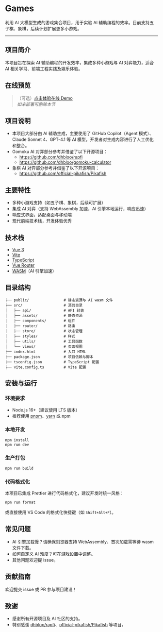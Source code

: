 # Games

利用 AI 大模型生成的游戏集合项目，用于实验 AI 辅助编程的效率。目前支持五子棋、象棋，后续计划扩展更多小游戏。

---

## 项目简介

本项目旨在探索 AI 辅助编程的开发效率，集成多种小游戏与 AI 对弈能力，适合 AI 相关学习、前端工程实践及娱乐体验。

## 在线预览

> （可选）[点击体验在线 Demo](https://games.shab.fun)  
> *如未部署可删除本节*

## 项目说明

- 本项目大部分由 AI 辅助生成，主要使用了 GitHub Copilot（Agent 模式）、Claude Sonnet 4、GPT-4.1 等 AI 模型，开发者对生成内容进行了人工优化和整合。
- Gomoku AI 对弈部分参考并借鉴了以下开源项目：
  - https://github.com/dhbloo/rapfi
  - https://github.com/dhbloo/gomoku-calculator
- 象棋 AI 对弈部分参考并借鉴了以下开源项目：
  - https://github.com/official-pikafish/Pikafish

## 主要特性

- 多种小游戏支持（如五子棋、象棋，后续可扩展）
- 集成 AI 对弈（支持 WebAssembly 加速，AI 引擎本地运行，响应迅速）
- 响应式界面，适配桌面与移动端
- 现代前端技术栈，开发体验优秀

## 技术栈

- [Vue 3](https://vuejs.org/)
- [Vite](https://vitejs.dev/)
- [TypeScript](https://www.typescriptlang.org/)
- [Vue Router](https://router.vuejs.org/)
- [WASM](https://webassembly.org/)（AI 引擎加速）

## 目录结构

```
├── public/                # 静态资源与 AI wasm 文件
├── src/                   # 源码目录
│   ├── api/               # API 封装
│   ├── assets/            # 静态资源
│   ├── components/        # 组件
│   ├── router/            # 路由
│   ├── store/             # 状态管理
│   ├── styles/            # 样式
│   ├── utils/             # 工具函数
│   └── views/             # 页面视图
├── index.html             # 入口 HTML
├── package.json           # 项目依赖与脚本
├── tsconfig.json          # TypeScript 配置
├── vite.config.ts         # Vite 配置
```

## 安装与运行

### 环境要求
- Node.js 16+（建议使用 LTS 版本）
- 推荐使用 [pnpm](https://pnpm.io/)、[yarn](https://yarnpkg.com/) 或 npm

### 本地开发

```bash
npm install
npm run dev
```

### 生产打包

```bash
npm run build
```

### 代码格式化

本项目已集成 Prettier 进行代码格式化，建议开发时统一风格：

```bash
npm run format
```

或直接使用 VS Code 的格式化快捷键（如 `Shift+Alt+F`）。

## 常见问题

- AI 引擎加载慢？请确保浏览器支持 WebAssembly，首次加载需等待 wasm 文件下载。
- 如何自定义 AI 难度？可在游戏设置中调整。
- 其他问题欢迎提 issue。

## 贡献指南

欢迎提交 issue 或 PR 参与项目建设！


## 致谢

- 感谢所有开源项目及 AI 社区的支持。
- 特别感谢 [dhbloo/rapfi](https://github.com/dhbloo/rapfi)、[official-pikafish/Pikafish](https://github.com/official-pikafish/Pikafish) 等项目。
